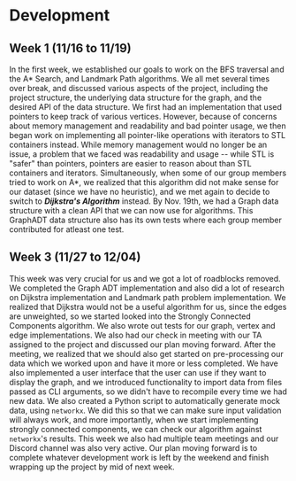 # Development

## Week 1 (11/16 to 11/19)

In the first week, we established our goals to work on the BFS traversal and the A* Search, and Landmark Path algorithms.
We all met several times over break, and discussed various aspects of the project, including the project structure, the underlying data structure for the graph, and the desired API of the data structure.
We first had an implementation that used pointers to keep track of various vertices.
However, because of concerns about memory management and readability and bad pointer usage, we then began work on implementing all pointer-like operations with iterators to STL containers instead.
While memory management would no longer be an issue, a problem that we faced was readability and usage -- while STL is "safer" than pointers, pointers are easier to reason about than STL containers and iterators.
Simultaneously, when some of our group members tried to work on A*, we realized that this algorithm did not make sense for our dataset (since we have no heuristic), and we met again to decide to switch to **_Dijkstra's Algorithm_** instead.
By Nov. 19th, we had a Graph data structure with a clean API that we can now use for algorithms. This GraphADT data structure also has its own tests where each group member contributed for atleast one test.

## Week 3 (11/27 to 12/04)

This week was very crucial for us and we got a lot of roadblocks removed. We completed the Graph ADT implementation and also did a lot of research on Dijkstra implementation and Landmark path problem implementation.
We realized that Dijkstra would not be a useful algorithm for us, since the edges are unweighted, so we started looked into the Strongly Connected Components algorithm. We also wrote out tests for our graph, vertex and edge implementations. We also had our check in meeting with our TA assigned to the project and discussed our plan moving forward. After the meeting, we realized that we should also get started on pre-processing our data which we worked upon and have it more or less completed. We have also implemented a user interface that the user can use if they want to display the graph, and we introduced functionality to import data from files passed as CLI arguments, so we didn't have to recompile every time we had new data.
We also created a Python script to automatically generate mock data, using `networkx`. We did this so that we can make sure input validation will always work, and more importantly, when we start implementing strongly connected components, we can check our algorithm against `networkx`'s results. 
This week we also had multiple team meetings and our Discord channel was also very active. Our plan moving forward is to complete whatever development work is left by the weekend and finish wrapping up the project by mid of next week. 
